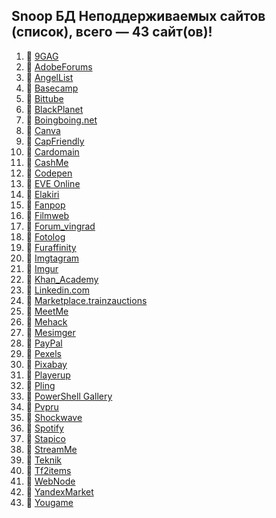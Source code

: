 ## Snoop БД Неподдерживаемых сайтов (список), всего — 43 сайт(ов)!
1. 🏴 [9GAG](https://9gag.com/)
2. 🏴 [AdobeForums](https://forums.adobe.com/)
3. 🏴 [AngelList](https://angel.co/)
4. 🏴 [Basecamp](https://basecamp.com/)
5. 🏴 [Bittube](https://bittube.tv)
6. 🏴 [BlackPlanet](http://blackplanet.com/)
7. 🏴 [Boingboing.net](https://boingboing.net/)
8. 🏴 [Canva](https://www.canva.com/)
9. 🏴 [CapFriendly](https://www.capfriendly.com/)
10. 🏴 [Cardomain](http://www.cardomain.com)
11. 🏴 [CashMe](https://cash.me/)
12. 🏴 [Codepen](https://codepen.io/)
13. 🏴 [EVE Online](https://eveonline.com)
14. 🏴 [Elakiri](http://www.elakiri.com/)
15. 🏴 [Fanpop](http://www.fanpop.com/)
16. 🏴 [Filmweb](https://www.filmweb.pl/user/adam)
17. 🏴 [Forum_vingrad](https://forum.vingrad.ru)
18. 🏴 [Fotolog](https://fotolog.com/)
19. 🏴 [Furaffinity](https://www.furaffinity.net)
20. 🏴 [Imgtagram](https://imgtagram.com)
21. 🏴 [Imgur](https://imgur.com/)
22. 🏴 [Khan_Academy](https://www.khanacademy.org/)
23. 🏴 [Linkedin.com](https://www.linkedin.com/)
24. 🏴 [Marketplace.trainzauctions](https://marketplace.trainzauctions.com/)
25. 🏴 [MeetMe](https://www.meetme.com/)
26. 🏴 [Mehack](https://mehack.org/members)
27. 🏴 [Mesimger](https://mesimger.com/)
28. 🏴 [PayPal](https://www.paypal.me/)
29. 🏴 [Pexels](https://www.pexels.com/)
30. 🏴 [Pixabay](https://pixabay.com/)
31. 🏴 [Playerup](https://www.playerup.com/)
32. 🏴 [Pling](https://www.pling.com/)
33. 🏴 [PowerShell Gallery](https://www.powershellgallery.com)
34. 🏴 [Pvpru](https://pvpru.com/)
35. 🏴 [Shockwave](http://www.shockwave.com/)
36. 🏴 [Spotify](https://open.spotify.com/)
37. 🏴 [Stapico](https://stapico.ru/)
38. 🏴 [StreamMe](https://www.stream.me/)
39. 🏴 [Teknik](https://teknik.io/)
40. 🏴 [Tf2items](http://www.tf2items.com)
41. 🏴 [WebNode](https://www.webnode.cz/)
42. 🏴 [YandexMarket](https://market.yandex.ru/)
43. 🏴 [Yougame](https://yougame.biz/)
